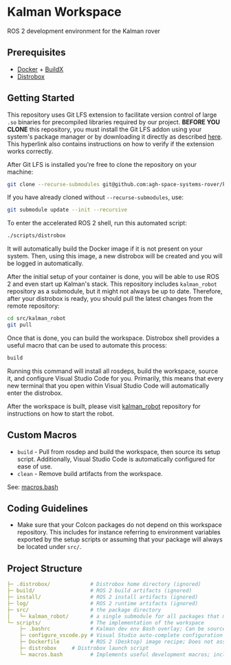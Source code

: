 # Kalman Workspace

ROS 2 development environment for the Kalman rover

## Prerequisites

- [Docker](https://www.docker.com/) + [BuildX](https://github.com/docker/buildx)
- [Distrobox](https://github.com/89luca89/distrobox)

## Getting Started

This repository uses Git LFS extension to facilitate version control of large `.so` binaries for precompiled libraries required by our project. **BEFORE YOU CLONE** this repository, you must install the Git LFS addon using your system's package manager or by downloading it directly as described [here](https://docs.github.com/en/repositories/working-with-files/managing-large-files/installing-git-large-file-storage). This hyperlink also contains instructions on how to verify if the extension works correctly.

After Git LFS is installed you're free to clone the repository on your machine:
```bash
git clone --recurse-submodules git@github.com:agh-space-systems-rover/kalman_ws.git
```

If you have already cloned without `--recurse-submodules`, use:
```bash
git submodule update --init --recursive
```

To enter the accelerated ROS 2 shell, run this automated script:
```bash
./scripts/distrobox
```
It will automatically build the Docker image if it is not present on your system.
Then, using this image, a new distrobox will be created and you will be logged in automatically.

After the initial setup of your container is done, you will be able to use ROS 2 and even start up Kalman's stack.
This repository includes `kalman_robot` repository as a submodule, but it might not always be up to date.
Therefore, after your distrobox is ready, you should pull the latest changes from the remote repository:

```bash
cd src/kalman_robot
git pull
```

Once that is done, you can build the workspace. Distrobox shell provides a useful macro that can be used to automate this process:
```bash
build
```
Running this command will install all rosdeps, build the workspace, source it, and configure Visual Studio Code for you.
Primarily, this means that every new terminal that you open within Visual Studio Code will automatically enter the distrobox.

After the workspace is built, please visit [kalman_robot](https://github.com/agh-space-systems-rover/kalman_robot) repository for instructions on how to start the robot.

## Custom Macros

- `build` - Pull from rosdep and build the workspace, then source its setup script. Additionally, Visual Studio Code is automatically configured for ease of use.
- `clean` - Remove build artifacts from the workspace.

See: [macros.bash](/scripts/macros.bash)

## Coding Guidelines

- Make sure that your Colcon packages do not depend on this workspace repository. This includes for instance referring to environment variables exported by the setup scripts or assuming that your package will always be located under `src/`.

## Project Structure

```yaml
├─ .distrobox/             # Distrobox home directory (ignored)
├─ build/                  # ROS 2 build artifacts (ignored)
├─ install/                # ROS 2 install artifacts (ignored)
├─ log/                    # ROS 2 runtime artifacts (ignored)
├─ src/                    # the package directory
│   └─ kalman_robot/       # a single submodule for all packages that make up Kalman's software stack
└─ scripts/                # The implementation of the workspace
    ├─ .bashrc             # Kalman dev env Bash overlay; Can be sourced both from Distrobox or from a standalone system.
    ├─ configure_vscode.py # Visual Studio auto-complete configuration script; called from macros.bash
    ├─ Dockerfile          # ROS 2 (Desktop) image recipe; Does not assume Distrobox.
    ├─ distrobox     # Distrobox launch script
    └─ macros.bash         # Implements useful development macros; included by .bashrc
```
